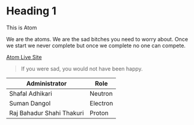 # Heading 1
This is Atom

We are the atoms. We are the sad bitches you need to worry about. Once we start we never complete but once we complete no one can compete.

[Atom Live Site](http://sumandangol0286.com.np)

>If you were sad, you would not have been happy.

|Administrator|Role|
|-------------|----|
|Shafal Adhikari|Neutron|
|Suman Dangol|Electron|
|Raj Bahadur Shahi Thakuri|Proton|

